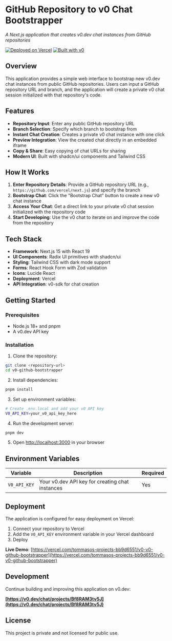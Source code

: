 # GitHub Repository to v0 Chat Bootstrapper

*A Next.js application that creates v0.dev chat instances from GitHub repositories*

[![Deployed on Vercel](https://img.shields.io/badge/Deployed%20on-Vercel-black?style=for-the-badge&logo=vercel)](https://vercel.com/tommasos-projects-bb9d6551/v0-v0-github-bootstrapper)
[![Built with v0](https://img.shields.io/badge/Built%20with-v0.dev-black?style=for-the-badge)](https://v0.dev/chat/projects/Bf8RAM3tv5J)

## Overview

This application provides a simple web interface to bootstrap new v0.dev chat instances from public GitHub repositories. Users can input a GitHub repository URL and branch, and the application will create a private v0 chat session initialized with that repository's code.

## Features

- **Repository Input**: Enter any public GitHub repository URL
- **Branch Selection**: Specify which branch to bootstrap from
- **Instant Chat Creation**: Creates a private v0 chat instance with one click
- **Preview Integration**: View the created chat directly in an embedded iframe
- **Copy & Share**: Easy copying of chat URLs for sharing
- **Modern UI**: Built with shadcn/ui components and Tailwind CSS

## How It Works

1. **Enter Repository Details**: Provide a GitHub repository URL (e.g., `https://github.com/vercel/next.js`) and specify the branch
2. **Bootstrap Chat**: Click the "Bootstrap Chat" button to create a new v0 chat instance
3. **Access Your Chat**: Get a direct link to your private v0 chat session initialized with the repository code
4. **Start Developing**: Use the v0 chat to iterate on and improve the code from the repository

## Tech Stack

- **Framework**: Next.js 15 with React 19
- **UI Components**: Radix UI primitives with shadcn/ui
- **Styling**: Tailwind CSS with dark mode support
- **Forms**: React Hook Form with Zod validation
- **Icons**: Lucide React
- **Deployment**: Vercel
- **API Integration**: v0-sdk for chat creation

## Getting Started

### Prerequisites

- Node.js 18+ and pnpm
- A v0.dev API key

### Installation

1. Clone the repository:
```bash
git clone <repository-url>
cd v0-github-bootstrapper
```

2. Install dependencies:
```bash
pnpm install
```

3. Set up environment variables:
```bash
# Create .env.local and add your v0 API key
V0_API_KEY=your_v0_api_key_here
```

4. Run the development server:
```bash
pnpm dev
```

5. Open [http://localhost:3000](http://localhost:3000) in your browser

## Environment Variables

| Variable | Description | Required |
|----------|-------------|----------|
| `V0_API_KEY` | Your v0.dev API key for creating chat instances | Yes |

## Deployment

The application is configured for easy deployment on Vercel:

1. Connect your repository to Vercel
2. Add the `V0_API_KEY` environment variable in your Vercel dashboard
3. Deploy

**Live Demo**: [https://vercel.com/tommasos-projects-bb9d6551/v0-v0-github-bootstrapper](https://vercel.com/tommasos-projects-bb9d6551/v0-v0-github-bootstrapper)

## Development

Continue building and improving this application on v0.dev:

**[https://v0.dev/chat/projects/Bf8RAM3tv5J](https://v0.dev/chat/projects/Bf8RAM3tv5J)**

## License

This project is private and not licensed for public use.
